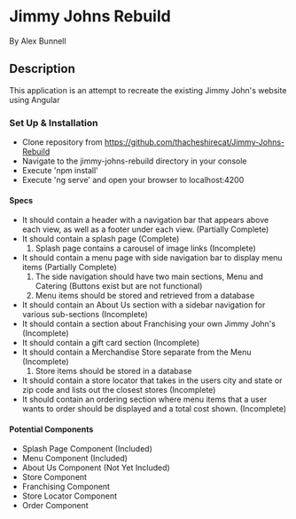 # Jimmy Johns Rebuild

By Alex Bunnell

## Description

This application is an attempt to recreate the existing Jimmy John's website using Angular

### Set Up & Installation
  * Clone repository from https://github.com/thacheshirecat/Jimmy-Johns-Rebuild
  * Navigate to the jimmy-johns-rebuild directory in your console
  * Execute 'npm install'
  * Execute 'ng serve' and open your browser to localhost:4200

#### Specs
* It should contain a header with a navigation bar that appears above each view, as well as a footer under each view. (Partially Complete)
* It should contain a splash page (Complete)
  1. Splash page contains a carousel of image links (Incomplete)
* It should contain a menu page with side navigation bar to display menu items (Partially Complete)
  1. The side navigation should have two main sections, Menu and Catering (Buttons exist but are not functional)
  2. Menu items should be stored and retrieved from a database
* It should contain an About Us section with a sidebar navigation for various sub-sections (Incomplete)
* It should contain a section about Franchising your own Jimmy John's (Incomplete)
* It should contain a gift card section (Incomplete)
* It should contain a Merchandise Store separate from the Menu (Incomplete)
  1. Store items should be stored in a database
* It should contain a store locator that takes in the users city and state or zip code and lists out the closest stores (Incomplete)
* It should contain an ordering section where menu items that a user wants to order should be displayed and a total cost shown. (Incomplete)

#### Potential Components
 * Splash Page Component (Included)
 * Menu Component (Included)
 * About Us Component (Not Yet Included)
 * Store Component
 * Franchising Component
 * Store Locator Component
 * Order Component
